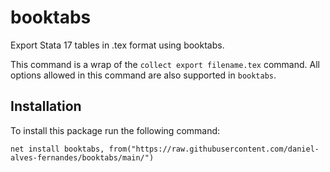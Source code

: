 # booktabs
Export Stata 17 tables in .tex format using booktabs.

This command is a wrap of the `collect export filename.tex` command. All options allowed in this command are also supported in `booktabs`. 

## Installation

To install this package run the following command:

```
net install booktabs, from("https://raw.githubusercontent.com/daniel-alves-fernandes/booktabs/main/") 
```
